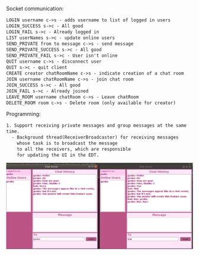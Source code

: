 Socket communication:

    LOGIN username c->s - adds username to list of logged in users
    LOGIN_SUCCESS s->c - All good
    LOGIN_FAIL s->c - Already logged in
    LIST userNames s->c - update online users
    SEND_PRIVATE from to message c->s - send message
    SEND_PRIVATE_SUCCESS s->c - All good
    SEND_PRIVATE_FAIL s->c - User isn't online
    QUIT username c->s - disconnect user
    QUIT s->c - quit client
    CREATE creator chatRoomName c->s - indicate creation of a chat room
    JOIN username chatRoomName c->s - join chat room
    JOIN_SUCCESS s->c - All good
    JOIN_FAIL s->c - Already joined
    LEAVE_ROOM username chatRoom c->s - Leave chatRoom
    DELETE_ROOM room c->s - Delete room (only available for creator)
    
    
    
Programming:
    
    1. Support receiving private messages and group messages at the same time.
      - Background thread(ReceiverBroadcaster) for receiving messages 
        whose task is to broadcast the message
        to all the receivers, which are responsible
        for updating the UI in the EDT.
  
![ScreenShot](/image/img.jpg)